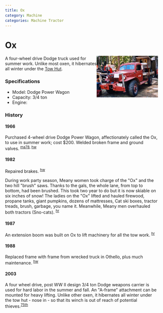 ```yaml
---
title: Ox
category: Machine
categories: Machine Tractor
---
```

# Ox
<img src="img/2003-Ox.jpg" style="width: 40%;" align="right">

A four-wheel drive Dodge truck used for summer work. Unlike most oxen, it hibernates all winter under the [Tow Hut](Tow-Hut).

### Specifications
- Model: Dodge Power Wagon
- Capacity: 3/4 ton
- Engine: 

### History

#### 1966

Purchased 4-wheel drive Dodge Power Wagon, affectionately called the Ox, to use in summer work; cost $200. Welded broken frame and ground valves. <sup>[ma78][], [hw][]</sup>

#### 1982

Repaired brakes. <sup>[hw][]</sup>

During work party season, Meany women took charge of the "Ox" and the two hill "brush" saws. Thanks to the gals, the whole lane, from top to bottom, had been brushed. This took two year to do but it is now skiable on six inches of snow! The ladies on the "Ox" lifted and hauled firewood, propane tanks, giant pumpkins, dozens of mattresses, Cat ski boxes, tractor treads, brush, garbage, you name it. Meanwhile, Meany men overhauled both tractors (Sno-cats). <sup>[hr][]</sup>

#### 1987

An extension boom was built on Ox to lift machinery for all the tow work. <sup>[hr][]</sup>

#### 1988

Replaced frame with frame from wrecked truck in Othello, plus much maintenance. <sup>[hw][]</sup>

#### 2003

A four wheel drive, post WW II design 3/4 ton Dodge weapons carrier is used for hard labor in the summer and fall. An "A-frame" attachment can be mounted for heavy lifting. Unlike other oxen, it hibernates all winter under the tow hut - nose in - so that its winch is out of reach of potential thieves.<sup>[75th][]</sup>


[75th]: Anniversary#75th
[ma78]: Mountaineer-Annual#1978
[hr]: History-Reports "Meany History Reports, by Idona Kellogg"
[hw]: History-Walt "Meany History, by Walt Little"
[nw]: Names-Walt "Meany Names by Walter Little, 1984"
